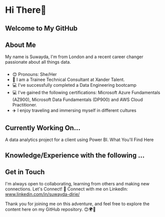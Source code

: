 # Hi There👋

## Welcome to My GitHub 

## About Me
My name is Suwayda, I'm from London and a recent career changer passionate about all things data. 
###
- 😊 Pronouns: She/Her
- 🚀 I am a Trainee Technical Consultant at Xander Talent.
- 💻 I've successfully completed a Data Engineering bootcamp
- 💻 I've gained the following certifications: Microsoft Azure Fundamentals (AZ900), Microsoft Data Fundamentals (DP900) and AWS Cloud Practitioner.
- ✈️ I enjoy traveling and immersing myself in different cultures

## Currently Working On... 
A data analytics project for a client using Power BI. 
What You'll Find Here

## Knowledge/Experience with the following ... 




## Get in Touch
I'm always open to collaborating, learning from others and making new connections. Let's Connect!
💼 Connect with me on LinkedIn: www.linkedin.com/in/suwayda-dirie/


Thank you for joining me on this adventure, and feel free to explore the content here on my GitHub repository. 😊🌍🌟
